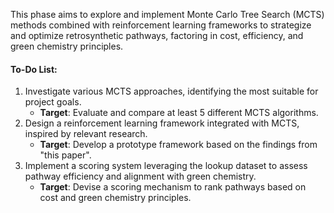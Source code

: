 This phase aims to explore and implement Monte Carlo Tree Search (MCTS) methods combined with reinforcement learning frameworks to strategize and optimize retrosynthetic pathways, factoring in cost, efficiency, and green chemistry principles.

#### To-Do List:
1. Investigate various MCTS approaches, identifying the most suitable for project goals.
   - **Target**: Evaluate and compare at least 5 different MCTS algorithms.
2. Design a reinforcement learning framework integrated with MCTS, inspired by relevant research.
   - **Target**: Develop a prototype framework based on the findings from "this paper".
3. Implement a scoring system leveraging the lookup dataset to assess pathway efficiency and alignment with green chemistry.
   - **Target**: Devise a scoring mechanism to rank pathways based on cost and green chemistry principles.
